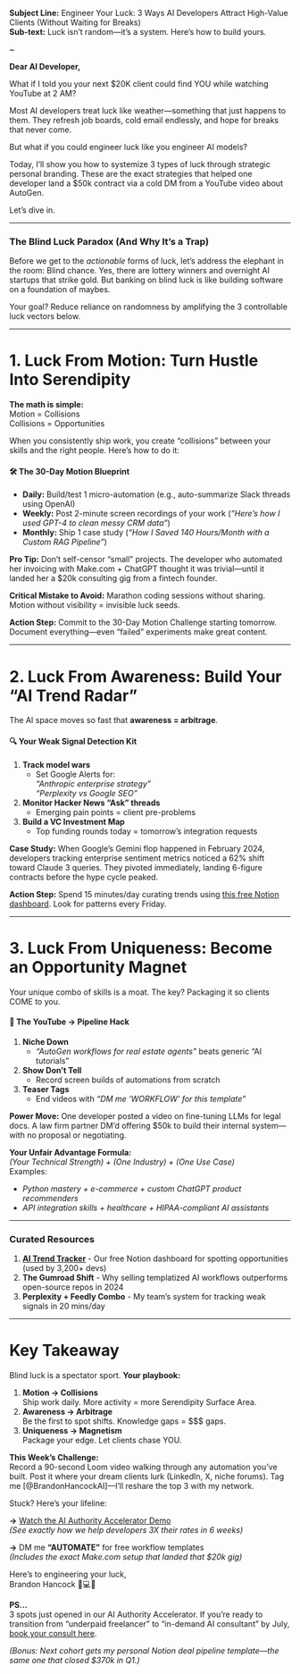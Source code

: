 **Subject Line:** Engineer Your Luck: 3 Ways AI Developers Attract High-Value Clients (Without Waiting for Breaks)  
**Sub-text:** Luck isn’t random—it’s a system. Here’s how to build yours.  

~

**Dear AI Developer,**  

What if I told you your next $20K client could find YOU while watching YouTube at 2 AM?  

Most AI developers treat luck like weather—something that just happens to them. They refresh job boards, cold email endlessly, and hope for breaks that never come.  

But what if you could engineer luck like you engineer AI models?  

Today, I’ll show you how to systemize 3 types of luck through strategic personal branding. These are the exact strategies that helped one developer land a $50k contract via a cold DM from a YouTube video about AutoGen.  

Let’s dive in.  

---

### The Blind Luck Paradox (And Why It’s a Trap)  
Before we get to the *actionable* forms of luck, let’s address the elephant in the room: Blind chance. Yes, there are lottery winners and overnight AI startups that strike gold. But banking on blind luck is like building software on a foundation of maybes.  

Your goal? Reduce reliance on randomness by amplifying the 3 controllable luck vectors below.  

---

# 1. Luck From Motion: Turn Hustle Into Serendipity  

**The math is simple:**  
Motion = Collisions  
Collisions = Opportunities  

When you consistently ship work, you create “collisions” between your skills and the right people. Here’s how to do it:  

#### 🛠️ The 30-Day Motion Blueprint  
- **Daily:** Build/test 1 micro-automation (e.g., auto-summarize Slack threads using OpenAI)  
- **Weekly:** Post 2-minute screen recordings of your work (*“Here’s how I used GPT-4 to clean messy CRM data”*)  
- **Monthly:** Ship 1 case study (*“How I Saved 140 Hours/Month with a Custom RAG Pipeline”*)  

**Pro Tip:** Don’t self-censor “small” projects. The developer who automated her invoicing with Make.com + ChatGPT thought it was trivial—until it landed her a $20k consulting gig from a fintech founder.  

**Critical Mistake to Avoid:** Marathon coding sessions without sharing. Motion without visibility = invisible luck seeds.  

**Action Step:** Commit to the 30-Day Motion Challenge starting tomorrow. Document everything—even “failed” experiments make great content.  

---

# 2. Luck From Awareness: Build Your “AI Trend Radar”  

The AI space moves so fast that **awareness = arbitrage**.  

#### 🔍 Your Weak Signal Detection Kit  
1. **Track model wars**  
   - Set Google Alerts for:  
     *“Anthropic enterprise strategy”*  
     *“Perplexity vs Google SEO”*  
2. **Monitor Hacker News “Ask” threads**  
   - Emerging pain points = client pre-problems  
3. **Build a VC Investment Map**  
   - Top funding rounds today = tomorrow’s integration requests  

**Case Study:** When Google’s Gemini flop happened in February 2024, developers tracking enterprise sentiment metrics noticed a 62% shift toward Claude 3 queries. They pivoted immediately, landing 6-figure contracts before the hype cycle peaked.  

**Action Step:** Spend 15 minutes/day curating trends using [this free Notion dashboard](https://radicalworks.ai/trend-tracker). Look for patterns every Friday.  

---

# 3. Luck From Uniqueness: Become an Opportunity Magnet  

Your unique combo of skills is a moat. The key? Packaging it so clients COME to you.  

#### 🎯 The YouTube → Pipeline Hack  
1. **Niche Down**  
   - *“AutoGen workflows for real estate agents”* beats generic “AI tutorials”  
2. **Show Don’t Tell**  
   - Record screen builds of automations from scratch  
3. **Teaser Tags**  
   - End videos with *“DM me ‘WORKFLOW’ for this template”*  

**Power Move:** One developer posted a video on fine-tuning LLMs for legal docs. A law firm partner DM’d offering $50k to build their internal system—with no proposal or negotiating.  

**Your Unfair Advantage Formula:**  
*(Your Technical Strength) + (One Industry) + (One Use Case)*  
Examples:  
- *Python mastery + e-commerce + custom ChatGPT product recommenders*  
- *API integration skills + healthcare + HIPAA-compliant AI assistants*  

---

### Curated Resources  
1. **[AI Trend Tracker](https://radicalworks.ai/trend-tracker)** - Our free Notion dashboard for spotting opportunities (used by 3,200+ devs)  
2. **The Gumroad Shift** - Why selling templatized AI workflows outperforms open-source repos in 2024  
3. **Perplexity + Feedly Combo** - My team’s system for tracking weak signals in 20 mins/day  

---  

# Key Takeaway  

Blind luck is a spectator sport. **Your playbook:**  

1. **Motion → Collisions**  
   Ship work daily. More activity = more Serendipity Surface Area.  
2. **Awareness → Arbitrage**  
   Be the first to spot shifts. Knowledge gaps = $$$ gaps.  
3. **Uniqueness → Magnetism**  
   Package your edge. Let clients chase YOU.  

**This Week’s Challenge:**  
Record a 90-second Loom video walking through any automation you’ve built. Post it where your dream clients lurk (LinkedIn, X, niche forums). Tag me [@BrandonHancockAI]—I’ll reshare the top 3 with my network.  

Stuck? Here’s your lifeline:  

**→** [Watch the AI Authority Accelerator Demo](https://radicalworks.ai/accelerator)  
*(See exactly how we help developers 3X their rates in 6 weeks)*  

**→** DM me **“AUTOMATE”** for free workflow templates  
*(Includes the exact Make.com setup that landed that $20k gig)*  

Here’s to engineering your luck,  
Brandon Hancock 👨💻🥂  

**PS...**  
3 spots just opened in our AI Authority Accelerator. If you’re ready to transition from “underpaid freelancer” to “in-demand AI consultant” by July, [book your consult here](https://radicalworks.ai/accelerator).  

*(Bonus: Next cohort gets my personal Notion deal pipeline template—the same one that closed $370k in Q1.)*  
```